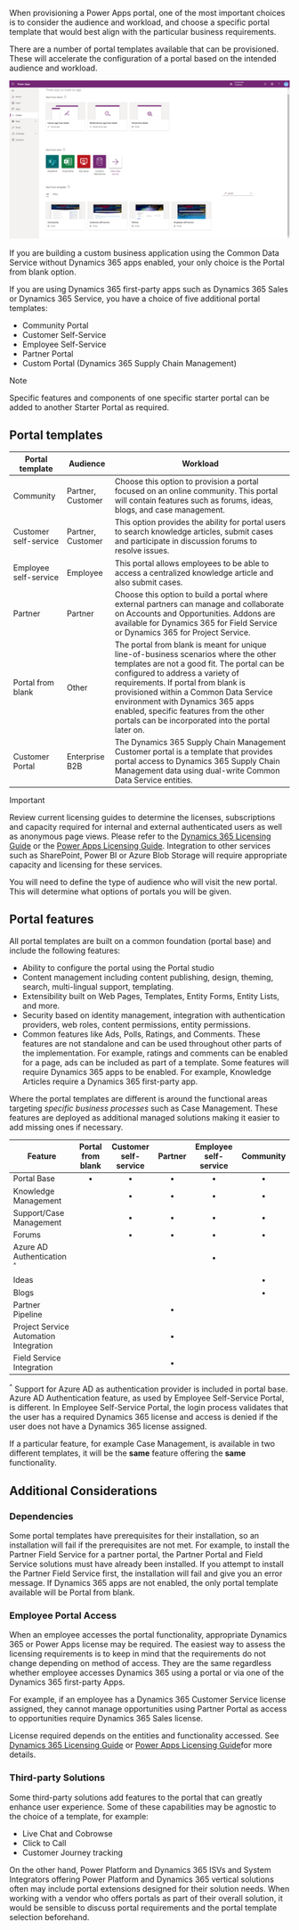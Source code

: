 When provisioning a Power Apps portal, one of the most important choices is to consider the audience and workload, and choose a specific portal template that would best align with the particular business requirements.

There are a number of portal templates available that can be provisioned. These will accelerate the configuration of a portal based on the intended audience and workload.  

![Portal Templates](../media/2-1-portal-templates.png)

If you are building a custom business application using the Common Data Service without Dynamics 365 apps enabled, your only choice is the Portal from blank option.

If you are using Dynamics 365 first-party apps such as Dynamics 365 Sales or Dynamics 365 Service, you have a choice of five additional portal templates:

- Community Portal
- Customer Self-Service
- Employee Self-Service
- Partner Portal
- Custom Portal (Dynamics 365 Supply Chain Management)

> [!NOTE]
> Specific features and components of one specific starter portal can be added to another Starter Portal as required.

## Portal templates

| Portal template       | Audience          | Workload                                                     |
| --------------------- | ----------------- | ------------------------------------------------------------ |
| Community             | Partner, Customer | Choose this option to provision a portal focused on an online community.  This portal will contain features such as forums, ideas, blogs, and case management. |
| Customer self-service | Partner, Customer | This option provides the ability for portal users to search knowledge articles, submit cases and participate in discussion forums to resolve issues. |
| Employee self-service | Employee          | This portal allows employees to be able to access a centralized knowledge article and also submit cases. |
| Partner               | Partner           | Choose this option to build a portal where external partners can manage and collaborate on Accounts and Opportunities. Addons are available for Dynamics 365 for Field Service or Dynamics 365 for Project Service. |
| Portal from blank     | Other             | The portal from blank is meant for unique line-of-business scenarios where the other templates are not a good fit. The portal can be configured to address a variety of requirements. If portal from blank is provisioned within a Common Data Service environment with Dynamics 365 apps enabled, specific features from the other portals can be incorporated into the portal later on. |
| Customer Portal       | Enterprise B2B    | The Dynamics 365 Supply Chain Management Customer portal is a template that provides portal access to Dynamics 365 Supply Chain Management data using dual-write Common Data Service entities. |

> [!IMPORTANT]
> Review current licensing guides to determine the licenses, subscriptions and capacity required for internal and external authenticated users as well as anonymous page views. Please refer to the [Dynamics 365 Licensing Guide](https://go.microsoft.com/fwlink/p/?LinkId=866544) or the 
[Power Apps Licensing Guide](https://go.microsoft.com/fwlink/?linkid=2085130).  Integration to other services such as SharePoint, Power BI or Azure Blob Storage will require appropriate capacity and licensing for these services.

You will need to define the type of audience who will visit the new portal. This will determine what options of portals you will be given.

## Portal features

All portal templates are built on a common foundation (portal base) and include the following features:

* Ability to configure the portal using the Portal studio
* Content management including content publishing, design, theming, search, multi-lingual support, templating.
* Extensibility built on Web Pages, Templates, Entity Forms, Entity Lists, and more. 
* Security based on identity management, integration with authentication providers, web roles, content permissions, entity permissions.
* Common features like Ads, Polls, Ratings, and Comments. These features are not standalone and can be used throughout other parts of the implementation. For example, ratings and comments can be enabled for a page, ads can be included as part of a template.  Some features will require Dynamics 365 apps to be enabled. For example, Knowledge Articles require a Dynamics 365 first-party app.

Where the portal templates are different is around the functional areas targeting *specific business processes* such as Case Management. These features are deployed as additional managed solutions making it easier to add missing ones if necessary.

| Feature                                | Portal from blank | Customer self-service | Partner | Employee self-service | Community |
| -------------------------------------- | :-----------: | :-------------------: | :------------: | :--------------------------: | :--------------: |
| Portal Base                            | •             | •                     | •              | •                            | •                |
| Knowledge Management                   |               | •                     | •              | •                            | •                |
| Support/Case Management                |               | •                     | •              | •                            | •                |
| Forums                                 |               | •                     | •              | •                            | •                |
| Azure AD Authentication <sup>^</sup>   |               |                       |                | •                            |                  |
| Ideas                                  |               |                       |                |                              | •                |
| Blogs                                  |               |                       |                |                              | •                |
| Partner Pipeline                       |               |                       | •              |                              |                  |
| Project Service Automation Integration |               |                       | •              |                              |                  |
| Field Service Integration              |               |                       | •              |                              |                  |

<sup>^</sup> Support for Azure AD as authentication provider is included in portal base. Azure AD Authentication feature, as used by Employee Self-Service Portal, is different. In Employee Self-Service Portal, the login process validates that the user has a required Dynamics 365 license and access is denied if the user does not have a Dynamics 365 license assigned.

If a particular feature, for example Case Management, is available in two different templates, it will be the **same** feature offering the **same** functionality.

## Additional Considerations

### Dependencies

Some portal templates have prerequisites for their installation, so an installation will fail if the prerequisites are not met. For example, to install the Partner Field Service for a partner portal, the Partner Portal and Field Service solutions must have already been installed. If you attempt to install the Partner Field Service first, the installation will fail and give you an error message.  If Dynamics 365 apps are not enabled, the only portal template available will be Portal from blank.

### Employee Portal Access 

When an employee accesses the portal functionality, appropriate Dynamics 365 or Power Apps license may be required. The easiest way to assess the licensing requirements is to keep in mind that the requirements do not change depending on method of access. They are the same regardless whether employee accesses Dynamics 365 using a portal or via one of the Dynamics 365 first-party Apps. 

For example, if an employee has a Dynamics 365 Customer Service license assigned, they cannot manage opportunities using Partner Portal as access to opportunities require Dynamics 365 Sales license.

License required depends on the entities and functionality accessed. See [Dynamics 365 Licensing Guide](https://go.microsoft.com/fwlink/?LinkId=866544&clcid=0x409) or [Power Apps Licensing Guide](https://go.microsoft.com/fwlink/?LinkId=2085130&clcid=0x409)for more details.

### Third-party Solutions

Some third-party solutions add features to the portal that can greatly enhance user experience. Some of these capabilities may be agnostic to the choice of a template, for example: 

* Live Chat and Cobrowse
* Click to Call
* Customer Journey tracking

On the other hand, Power Platform and Dynamics 365 ISVs and System Integrators offering Power Platform and Dynamics 365 vertical solutions often may include portal extensions designed for their solution needs. When working with a vendor who offers portals as part of their overall solution, it would be sensible to discuss portal requirements and the portal template selection beforehand.

